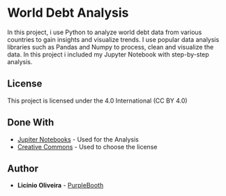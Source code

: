 # World Debt Analysis

In this project, i use Python to analyze world debt data from various countries to gain insights and visualize trends. I use popular data analysis libraries such as Pandas and Numpy to process, clean and visualize the data.
In this project i included my Jupyter Notebook with step-by-step analysis.

## License

This project is licensed under the  4.0 International (CC BY 4.0)

## Done With

  - [Jupiter Notebooks](https://jupyter.org/) - Used for the Analysis
  - [Creative Commons](https://creativecommons.org/) - Used to choose
    the license



## Author

  - **Licínio Oliveira** - 
    [PurpleBooth](https://github.com/liciniofoliveira)





